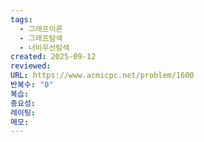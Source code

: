 ```yaml
---
tags:
  - 그래프이론
  - 그래프탐색
  - 너비우선탐색
created: 2025-09-12
reviewed:
URL: https://www.acmicpc.net/problem/1600
반복수: "0"
복습:
중요성:
레이팅:
메모:
---
```


